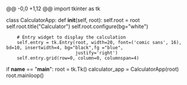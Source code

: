 @@ -0,0 +1,12 @@
import tkinter as tk

class CalculatorApp:
    def __init__(self, root):
        self.root = root
        self.root.title("Calculator")
        self.root.configure(bg="white")

        # Entry widget to display the calculation
        self.entry = tk.Entry(root, width=20, font=('comic sans', 16), bd=10, insertwidth=4, bg="black",fg ="blue",
                              justify='right')
        self.entry.grid(row=0, column=0, columnspan=4)
if __name__ == "__main__":
    root = tk.Tk()
    calculator_app = CalculatorApp(root)
    root.mainloop()


